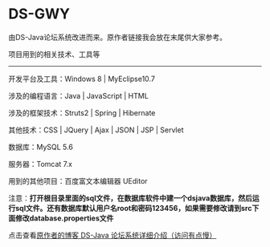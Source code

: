 # DS-GWY

由DS-Java论坛系统改进而来。原作者链接我会放在末尾供大家参考。

项目用到的相关技术、工具等

----------

开发平台及工具：Windows 8 | MyEclipse10.7

涉及的编程语言：Java  |  JavaScript  |  HTML

涉及的框架技术：Struts2  |  Spring  |  Hibernate

其他技术：CSS  |  JQuery  |  Ajax  |  JSON  |  JSP  |  Servlet

数据库：MySQL 5.6

服务器：Tomcat 7.x

用到的其他项目：百度富文本编辑器 UEditor



注意：**打开根目录里面的sql文件，在数据库软件中建一个dsjava数据库，然后运行sql文件。还有数据库默认用户名root和密码123456，如果需要修改请到src下面修改database.properties文件**


点击查看<a href="http://panhainan.com/#!/blog/article/000073820471410" target="_blank">原作者的博客 DS-Java 论坛系统详细介绍（访问有点慢）</a>

